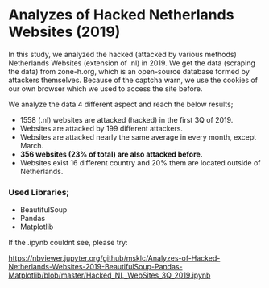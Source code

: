 # Analyzes of Hacked Netherlands Websites (2019)

In this study, we analyzed the hacked (attacked by various methods) Netherlands Websites (extension of .nl) in 2019. We get the data (scraping the data) from zone-h.org, which is an open-source database formed by attackers themselves. Because of the captcha warn, we use the cookies of our own browser which we used to access  the site before.

We analyze the data 4 different aspect and reach the below results;

- 1558 (.nl) websites are attacked (hacked) in the first 3Q of 2019.
- Websites are attacked by 199 different attackers.
- Websites are attacked nearly the same average in every month, except March.
- __356 websites (23% of total) are also attacked before.__
- Websites exist 16 different country and 20% them are located outside of Netherlands.

### Used Libraries;
- BeautifulSoup
- Pandas
- Matplotlib

If the .ipynb couldnt see, please try:

https://nbviewer.jupyter.org/github/msklc/Analyzes-of-Hacked-Netherlands-Websites-2019-BeautifulSoup-Pandas-Matplotlib/blob/master/Hacked_NL_WebSites_3Q_2019.ipynb
